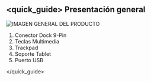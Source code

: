 ## <quick_guide> Presentación general

![IMAGEN GENERAL DEL PRODUCTO](http://static.energysistem.com/images/manuals/42321/54e4773bc6ec7.jpg)

1. Conector Dock 9-Pin
2. Teclas Multimedia
3. Trackpad
4. Soporte Tablet
5. Puerto USB

</quick_guide>

